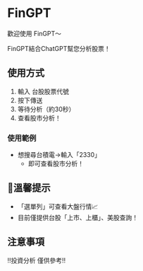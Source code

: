 # FinGPT

歡迎使用 FinGPT～

FinGPT結合ChatGPT幫您分析股票！

## 使用方式
1. 輸入 台股股票代號
2. 按下傳送
3. 等待分析（約30秒）
4. 查看股市分析！

### 使用範例
* 想搜尋台積電->輸入「2330」
  * 即可查看股市分析！

## 🔔溫馨提示
* 「選單列」可查看大盤行情📈
* 目前僅提供台股「上市、上櫃」、美股查詢！

## 注意事項
‼️投資分析 僅供參考‼️
